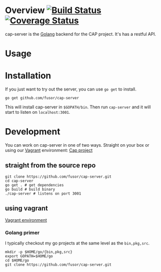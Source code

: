<a name="overview"></a>
# Overview [![Build Status](https://travis-ci.org/fusor/cap-server.svg)](https://travis-ci.org/fusor/cap-server) [![Coverage Status](https://coveralls.io/repos/fusor/cap-server/badge.svg?branch=master&service=github)](https://coveralls.io/github/fusor/cap-server?branch=master)
cap-server is the [Golang](http://golang.org)  backend for the CAP project. It's has a restful API.

<a name="usage"></a>
# Usage
<a name="installation"></a>
# Installation
If you just want to try out the server, you can use ```go get``` to install.

```shell
go get github.com/fusor/cap-server
```
This will install cap-server in ```$GOPATH/bin```. Then run ```cap-server``` and it will start to listen on ```localhost:3001```.

# Development
You can work on cap-server in one of two ways. Straight on your box or using our [Vagrant](http://www.vagrant.com) environment: [Cap project](http://github.com/fusor/cap/)

## straight from the source repo
```shell
git clone https://github.com/fusor/cap-server.git
cd cap-server
go get . # get dependencies
go build # build binary
./cap-server # listens on port 3001
```

## using vagrant
[Vagrant environment](https://github.com/fusor/cap/blob/master/README.md)

### Golang primer
I typically checkout my go projects at the same level as the ```bin,pkg,src```.
```shell
mkdir -p $HOME/go/{bin,pkg,src}
export GOPATH=$HOME/go
cd $HOME/go
git clone https://github.com/fusor/cap-server.git
```
